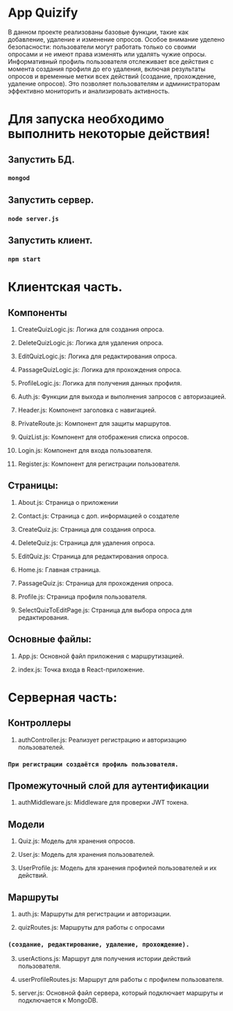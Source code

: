 # App Quizify
В данном проекте реализованы базовые функции, такие как добавление, удаление и изменение опросов.
Особое внимание уделено безопасности: пользователи могут работать только со своими опросами и не имеют права изменять или удалять чужие опросы.
Информативный профиль пользователя отслеживает все действия с момента создания профиля до его удаления, включая результаты опросов и временные метки
всех действий (создание, прохождение, удаление опросов). Это позволяет пользователям и администраторам эффективно мониторить и анализировать активность.


# Для запуска необходимо выполнить некоторые действия!

## Запустить БД.

### `mongod`

## Запустить сервер.

### `node server.js`

## Запустить клиент.

### `npm start`


# Клиентская часть.

## Компоненты

1) CreateQuizLogic.js: Логика для создания опроса.

2) DeleteQuizLogic.js: Логика для удаления опроса.

3) EditQuizLogic.js: Логика для редактирования опроса.

4) PassageQuizLogic.js: Логика для прохождения опроса.

5) ProfileLogic.js: Логика для получения данных профиля.

6) Auth.js: Функции для выхода и выполнения запросов с авторизацией.

7) Header.js: Компонент заголовка с навигацией.

8) PrivateRoute.js: Компонент для защиты маршрутов.

9) QuizList.js: Компонент для отображения списка опросов.

10) Login.js: Компонент для входа пользователя.

11) Register.js: Компонент для регистрации пользователя.

## Страницы:

1) About.js: Страница о приложении

2) Contact.js: Страница с доп. информацией о создателе

3) CreateQuiz.js: Страница для создания опроса.

4) DeleteQuiz.js: Страница для удаления опроса.

5) EditQuiz.js: Страница для редактирования опроса.

6) Home.js: Главная страница.

7) PassageQuiz.js: Страница для прохождения опроса.

8) Profile.js: Страница профиля пользователя.

9) SelectQuizToEditPage.js: Страница для выбора опроса для редактирования.

## Основные файлы:

1) App.js: Основной файл приложения с маршрутизацией.

2) index.js: Точка входа в React-приложение.


# Серверная часть:

## Контроллеры

1) authController.js: Реализует регистрацию и авторизацию пользователей. 

### `При регистрации создаётся профиль пользователя.`

## Промежуточный слой для аутентификации

1) authMiddleware.js: Middleware для проверки JWT токена.

## Модели

1) Quiz.js: Модель для хранения опросов.

2) User.js: Модель для хранения пользователей.

3) UserProfile.js: Модель для хранения профилей пользователей и их действий.

## Маршруты

1) auth.js: Маршруты для регистрации и авторизации.

2) quizRoutes.js: Маршруты для работы с опросами

### `(создание, редактирование, удаление, прохождение).`

3) userActions.js: Маршрут для получения истории действий пользователя.

4) userProfileRoutes.js: Маршрут для работы с профилем пользователя.

5) server.js: Основной файл сервера, который подключает маршруты и подключается к MongoDB.
